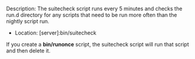 Description: The suitecheck script runs every 5 minutes and checks the run.d directory for any scripts that need to be run more often than the nightly script run.

* Location: [server]:bin/suitecheck

If you create a **bin/runonce** script, the suitecheck script will run that script and then delete it.

